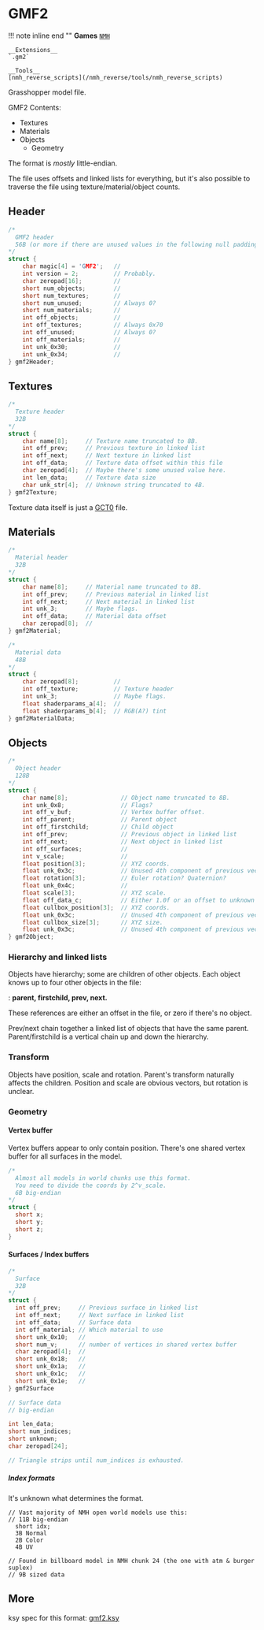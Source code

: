 # GMF2

!!! note inline end ""
    __Games__
    [`NMH`](/nmh_reverse/games/NMH)
    
    __Extensions__
    `.gm2`

    __Tools__  
    [nmh_reverse_scripts](/nmh_reverse/tools/nmh_reverse_scripts)

Grasshopper model file.

GMF2 Contents:

- Textures
- Materials
- Objects
    - Geometry

The format is _mostly_ little-endian.

The file uses offsets and linked lists for everything, but it's also possible to traverse the file using texture/material/object counts.

## Header
```cpp
/*
  GMF2 header
  56B (or more if there are unused values in the following null padding)
*/
struct {
    char magic[4] = 'GMF2';   //
    int version = 2;          // Probably.
    char zeropad[16];         // 
    short num_objects;        //
    short num_textures;       //
    short num_unused;         // Always 0?
    short num_materials;      //
    int off_objects;          //
    int off_textures;         // Always 0x70
    int off_unused;           // Always 0?
    int off_materials;        //
    int unk_0x30;             //
    int unk_0x34;             //
} gmf2Header;
```

## Textures
```cpp
/*
  Texture header
  32B
*/
struct {
    char name[8];     // Texture name truncated to 8B.
    int off_prev;     // Previous texture in linked list
    int off_next;     // Next texture in linked list
    int off_data;     // Texture data offset within this file
    char zeropad[4];  // Maybe there's some unused value here.
    int len_data;     // Texture data size
    char unk_str[4];  // Unknown string truncated to 4B.
} gmf2Texture;
```

Texture data itself is just a [GCT0](/nmh_reverse/formats/gct0) file.

## Materials
```cpp
/*
  Material header
  32B
*/
struct {
    char name[8];     // Material name truncated to 8B.
    int off_prev;     // Previous material in linked list
    int off_next;     // Next material in linked list
    int unk_3;        // Maybe flags.
    int off_data;     // Material data offset
    char zeropad[8];  // 
} gmf2Material;

/*
  Material data
  48B
*/
struct {
    char zeropad[8];          //
    int off_texture;          // Texture header
    int unk_3;                // Maybe flags.
    float shaderparams_a[4];  //
    float shaderparams_b[4];  // RGB(A?) tint
} gmf2MaterialData;
```


## Objects

```cpp
/*
  Object header
  128B
*/
struct {
    char name[8];               // Object name truncated to 8B.
    int unk_0x8;                // Flags?
    int off_v_buf;              // Vertex buffer offset.
    int off_parent;             // Parent object
    int off_firstchild;         // Child object
    int off_prev;               // Previous object in linked list
    int off_next;               // Next object in linked list
    int off_surfaces;           //
    int v_scale;                //
    float position[3];          // XYZ coords.
    float unk_0x3c;             // Unused 4th component of previous vector?
    float rotation[3];          // Euler rotation? Quaternion? 
    float unk_0x4c;             // 
    float scale[3];             // XYZ scale.
    float off_data_c;           // Either 1.0f or an offset to unknown data.
    float cullbox_position[3];  // XYZ coords.
    float unk_0x3c;             // Unused 4th component of previous vector?
    float cullbox_size[3];      // XYZ size.
    float unk_0x3c;             // Unused 4th component of previous vector?
} gmf2Object;
```

### Hierarchy and linked lists

Objects have hierarchy; some are children of other objects.
Each object knows up to four other objects in the file:

:   **parent, firstchild, prev, next.**

These references are either an offset in the file, or zero if there's no object.

Prev/next chain together a linked list of objects that have the same parent. Parent/firstchild is a vertical chain up and down the hierarchy.

### Transform
Objects have position, scale and rotation. Parent's transform naturally affects the children. Position and scale are obvious vectors, but rotation is unclear.

### Geometry
#### Vertex buffer

Vertex buffers appear to only contain position. There's one shared vertex buffer for all surfaces in the model.

```cpp
/*
  Almost all models in world chunks use this format.
  You need to divide the coords by 2^v_scale.
  6B big-endian
*/
struct {
  short x;
  short y;
  short z;
}
```
#### Surfaces / Index buffers

```cpp
/*
  Surface
  32B
*/
struct {
  int off_prev;     // Previous surface in linked list
  int off_next;     // Next surface in linked list
  int off_data;     // Surface data
  int off_material; // Which material to use
  short unk_0x10;   // 
  short num_v;      // number of vertices in shared vertex buffer
  char zeropad[4];  //
  short unk_0x18;   //
  short unk_0x1a;   //
  short unk_0x1c;   //
  short unk_0x1e;   //
} gmf2Surface
```

```cpp
// Surface data
// big-endian

int len_data;
short num_indices;
short unknown;
char zeropad[24];

// Triangle strips until num_indices is exhausted.
```
##### Index formats
It's unknown what determines the format.

```
// Vast majority of NMH open world models use this:
// 11B big-endian
  short idx;
  3B Normal
  2B Color
  4B UV
```

```
// Found in billboard model in NMH chunk 24 (the one with atm & burger suplex)
// 9B sized data
```

## More

ksy spec for this format: [gmf2.ksy](https://github.com/sevonj/nmh_reverse/blob/master/lib/kaitai_defs/gmf2.ksy)